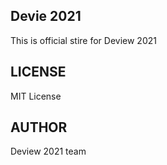 ## Devie 2021
This is official stire for Deview 2021
## LICENSE
MIT License
## AUTHOR
Deview 2021 team
